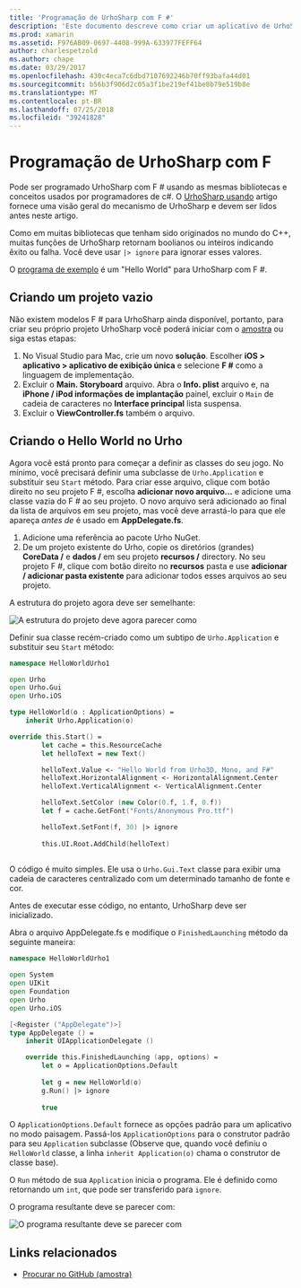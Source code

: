 ```yaml
---
title: 'Programação de UrhoSharp com F #'
description: 'Este documento descreve como criar um aplicativo de UrhoSharp simples hello world usando F # no Visual Studio para Mac.'
ms.prod: xamarin
ms.assetid: F976AB09-0697-4408-999A-633977FEFF64
author: charlespetzold
ms.author: chape
ms.date: 03/29/2017
ms.openlocfilehash: 430c4eca7c6dbd7107692246b70ff93bafa44d01
ms.sourcegitcommit: b56b3f906d2c05a3f1be219ef41be8b79e519b8e
ms.translationtype: MT
ms.contentlocale: pt-BR
ms.lasthandoff: 07/25/2018
ms.locfileid: "39241828"
---
```

# <a name="programming-urhosharp-with-f"></a>Programação de UrhoSharp com F #

Pode ser programado UrhoSharp com F # usando as mesmas bibliotecas e conceitos usados por programadores de c#. O [UrhoSharp usando](~/graphics-games/urhosharp/using.md) artigo fornece uma visão geral do mecanismo de UrhoSharp e devem ser lidos antes neste artigo.

Como em muitas bibliotecas que tenham sido originados no mundo do C++, muitas funções de UrhoSharp retornam boolianos ou inteiros indicando êxito ou falha. Você deve usar `|> ignore` para ignorar esses valores.

O [programa de exemplo](https://github.com/xamarin/recipes/tree/master/Recipes/cross-platform/urho/urho-fsharp/HelloWorldUrhoFsharp) é um "Hello World" para UrhoSharp com F #.

## <a name="creating-an-empty-project"></a>Criando um projeto vazio

Não existem modelos F # para UrhoSharp ainda disponível, portanto, para criar seu próprio projeto UrhoSharp você poderá iniciar com o [amostra](https://github.com/xamarin/recipes/tree/master/Recipes/cross-platform/urho/urho-fsharp/HelloWorldUrhoFsharp) ou siga estas etapas:

1. No Visual Studio para Mac, crie um novo **solução**. Escolher **iOS > aplicativo > aplicativo de exibição única** e selecione **F #** como a linguagem de implementação. 
1. Excluir o **Main. Storyboard** arquivo. Abra o **Info. plist** arquivo e, na **iPhone / iPod informações de implantação** painel, excluir o `Main` de cadeia de caracteres no **Interface principal** lista suspensa.
1. Excluir o **ViewController.fs** também o arquivo.

## <a name="building-hello-world-in-urho"></a>Criando o Hello World no Urho

Agora você está pronto para começar a definir as classes do seu jogo. No mínimo, você precisará definir uma subclasse de `Urho.Application` e substituir seu `Start` método. Para criar esse arquivo, clique com botão direito no seu projeto F #, escolha **adicionar novo arquivo...**  e adicione uma classe vazia do F # ao seu projeto. O novo arquivo será adicionado ao final da lista de arquivos em seu projeto, mas você deve arrastá-lo para que ele apareça *antes de* é usado em **AppDelegate.fs**.

1. Adicione uma referência ao pacote Urho NuGet.
1. De um projeto existente do Urho, copie os diretórios (grandes) **CoreData /** e **dados /** em seu projeto **recursos /** directory. No seu projeto F #, clique com botão direito no **recursos** pasta e use **adicionar / adicionar pasta existente** para adicionar todos esses arquivos ao seu projeto.

A estrutura do projeto agora deve ser semelhante:

![](fsharp-images/solutionpane.png "A estrutura do projeto deve agora parecer como")

Definir sua classe recém-criado como um subtipo de `Urho.Application` e substituir seu `Start` método:

```fsharp
namespace HelloWorldUrho1

open Urho
open Urho.Gui
open Urho.iOS

type HelloWorld(o : ApplicationOptions) =
    inherit Urho.Application(o) 

override this.Start() = 
        let cache = this.ResourceCache
        let helloText = new Text()

        helloText.Value <- "Hello World from Urho3D, Mono, and F#"
        helloText.HorizontalAlignment <- HorizontalAlignment.Center
        helloText.VerticalAlignment <- VerticalAlignment.Center

        helloText.SetColor (new Color(0.f, 1.f, 0.f))
        let f = cache.GetFont("Fonts/Anonymous Pro.ttf")

        helloText.SetFont(f, 30) |> ignore
                  
        this.UI.Root.AddChild(helloText)
            
```

O código é muito simples. Ele usa o `Urho.Gui.Text` classe para exibir uma cadeia de caracteres centralizado com um determinado tamanho de fonte e cor. 

Antes de executar esse código, no entanto, UrhoSharp deve ser inicializado. 

Abra o arquivo AppDelegate.fs e modifique o `FinishedLaunching` método da seguinte maneira:

```fsharp
namespace HelloWorldUrho1

open System
open UIKit
open Foundation
open Urho
open Urho.iOS

[<Register ("AppDelegate")>]
type AppDelegate () =
    inherit UIApplicationDelegate ()

    override this.FinishedLaunching (app, options) =
        let o = ApplicationOptions.Default
     
        let g = new HelloWorld(o)
        g.Run() |> ignore
       
        true
```

O `ApplicationOptions.Default` fornece as opções padrão para um aplicativo no modo paisagem. Passá-los `ApplicationOptions` para o construtor padrão para seu `Application` subclasse (Observe que, quando você definiu o `HelloWorld` classe, a linha `inherit Application(o)` chama o construtor de classe base). 

O `Run` método de sua `Application` inicia o programa. Ele é definido como retornando um `int`, que pode ser transferido para `ignore`. 

O programa resultante deve se parecer com:

![](fsharp-images/helloworldfsharp.png "O programa resultante deve se parecer com")








## <a name="related-links"></a>Links relacionados

- [Procurar no GitHub (amostra)](https://github.com/xamarin/recipes/tree/master/Recipes/cross-platform/urho/urho-fsharp/HelloWorldUrhoFsharp)
